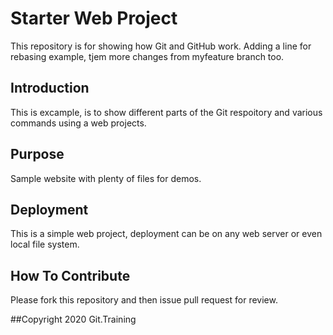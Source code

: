 # Starter Web Project

This repository is for showing how Git and GitHub work. Adding a line for rebasing example, tjem more changes from myfeature branch too.

## Introduction

This is excample, is to show different parts of the Git respoitory and various commands using a web projects.

## Purpose

Sample website with plenty of files for demos.

## Deployment

This is a simple web project, deployment can be on any web server or even local file system.

## How To Contribute
Please fork this repository and then issue pull request for review.

##Copyright
2020 Git.Training